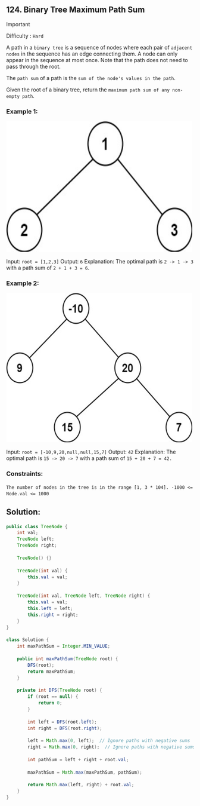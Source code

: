 ## 124. Binary Tree Maximum Path Sum

>[!IMPORTANT]
> Difficulty : `Hard`
>
A path in a `binary tree` is a sequence of nodes where each pair of `adjacent nodes` in the sequence has an edge connecting them. A node can only appear in the sequence at most once. Note that the path does not need to pass through the root.

The `path sum` of a path is the `sum of the node's values in the path`.

Given the root of a binary tree, return the `maximum path sum of any non-empty path`.

 

### Example 1:

<img height=350 width=500 src="../../../../Assests/mpsexam1.jpg">

Input: `root = [1,2,3]`
Output: `6`
Explanation: The optimal path is `2 -> 1 -> 3` with a path sum of `2 + 1 + 3 = 6`.

### Example 2:

<img height=400 width=500 src="../../../../Assests/mpsexam2.jpg">

Input: `root = [-10,9,20,null,null,15,7]`
Output: `42`
Explanation: The optimal path is `15 -> 20 -> 7` with a path sum of `15 + 20 + 7 = 42.`
 

### Constraints:

`The number of nodes in the tree is in the range [1, 3 * 104].
-1000 <= Node.val <= 1000`

## Solution: 

```java
public class TreeNode {
    int val;
    TreeNode left;
    TreeNode right;

    TreeNode() {}

    TreeNode(int val) {
        this.val = val;
    }

    TreeNode(int val, TreeNode left, TreeNode right) {
        this.val = val;
        this.left = left;
        this.right = right;
    }
}

class Solution {
    int maxPathSum = Integer.MIN_VALUE;

    public int maxPathSum(TreeNode root) {
        DFS(root);
        return maxPathSum;
    }

    private int DFS(TreeNode root) {
        if (root == null) {
            return 0;
        }

        int left = DFS(root.left);
        int right = DFS(root.right);

        left = Math.max(0, left);  // Ignore paths with negative sums
        right = Math.max(0, right);  // Ignore paths with negative sums

        int pathSum = left + right + root.val;

        maxPathSum = Math.max(maxPathSum, pathSum);

        return Math.max(left, right) + root.val;
    }
}
